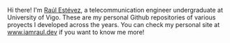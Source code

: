 Hi there! I'm [Raúl Estévez](https://www.iamraul.dev), a telecommunication engineer undergraduate at University of Vigo. These are my personal Github repositories of various proyects I developed across the years. You can check my personal site at www.iamraul.dev if you want to know me more!
